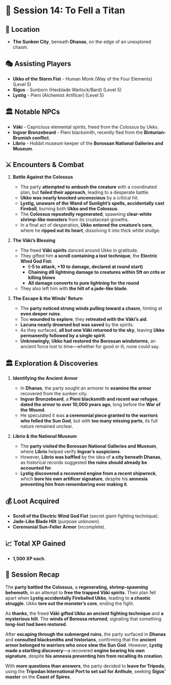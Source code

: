 # 📜 **Session 14: To Fell a Titan**  

## 📍 **Location**  

- **The Sunken City**, beneath **Dhanas**, on the edge of an unexplored chasm.  

## 🎭 **Assisting Players**  

- **Ukko of the Storm Fist** - Human Monk (Way of the Four Elements) (Level 5)  
- **Sigus** - Sunborn (Hexblade Warlock/Bard) (Level 5)  
- **Lystig** - Pieni (Alchemist Artificer) (Level 5)  

## 🏛 **Notable NPCs**  

- **Väki** - Capricious elemental spirits, freed from the Colossus by Ukko.  
- **Ingvar Bronzebeard** - Pieni blacksmith, recently fled from the **Binturian-Brumish conflict**.  
- **Librio** - Hobbit museum keeper of the **Borossan National Galleries and Museum**.  

## ⚔ **Encounters & Combat**  

1. **Battle Against the Colossus**  
   - The party **attempted to ambush the creature** with a coordinated plan, but **failed their approach**, leading to a desperate battle.  
   - **Ukko was nearly knocked unconscious** by a critical hit.  
   - **Lystig, unaware of the Wand of Sunlight’s spells, accidentally cast Fireball**, burning both **Ukko and the Colossus**.  
   - The **Colossus repeatedly regenerated**, spawning **clear-white shrimp-like monsters** from its crustacean growths.  
   - In a final act of desperation, **Ukko entered the creature’s core**, where he **ripped out its heart**, dissolving it into thick white sludge.  

2. **The Väki’s Blessing**  
   - The freed **Väki spirits** danced around Ukko in gratitude.  
   - They gifted him **a scroll containing a lost technique**, the **Electric Wind God Fist**:  
     - **(-5 to attack, +10 to damage, declared at round start)**  
     - **Chaining d8 lightning damage to creatures within 5ft on crits or killing blows**  
     - **All damage converts to pure lightning for the round**  
   - They also left him with **the hilt of a jade-like blade**.  

3. **The Escape & the Winds’ Return**  
   - The **party noticed strong winds pulling toward a chasm**, hinting at **even deeper ruins**.  
   - Too **wounded to explore**, they **retreated with the Väki’s aid**.  
   - **Lacuna nearly drowned but was saved** by the spirits.  
   - As they surfaced, **all but one Väki returned to the sky**, leaving **Ukko permanently followed by a single spirit**.  
   - **Unknowingly, Ukko had restored the Borossan windstorms**, an ancient force lost to time—whether for good or ill, none could say.  

## 🏛 **Exploration & Discoveries**  

1. **Identifying the Ancient Armor**  
   - In **Dhanas**, the party sought an armorer to **examine the armor** recovered from the sunken city.  
   - **Ingvar Bronzebeard**, a **Pieni blacksmith and recent war refugee**, **dated the armor to over 10,000 years ago**, long before the **War of the Wound**.  
   - He speculated it was **a ceremonial piece granted to the warriors who felled the Sun God**, but with **too many missing parts**, its full nature remained unclear.  

2. **Librio & the National Museum**  
   - The **party visited the Borossan National Galleries and Museum**, where **Librio** helped verify **Ingvar’s suspicions**.  
   - However, **Librio was baffled** by the idea of **a city beneath Dhanas**, as historical records suggested **the ruins should already be accounted for**.  
   - **Lystig discovered a recovered engine from a recent shipwreck**, which **bore his own artificer signature**, despite his **amnesia preventing him from remembering ever making it**.  

## 💰 **Loot Acquired**  

- **Scroll of the Electric Wind God Fist** (secret giant-fighting technique).  
- **Jade-Like Blade Hilt** (purpose unknown).  
- **Ceremonial Sun-Feller Armor** (incomplete).  

## 📈 **Total XP Gained**  

- **1,500 XP each**.  

## 📖 **Session Recap**  

The **party battled the Colossus**, a **regenerating, shrimp-spawning behemoth**, in an attempt to **free the trapped Väki spirits**. Their plan fell apart when **Lystig accidentally Fireballed Ukko**, leading to **a chaotic struggle**. Ukko **tore out the monster’s core**, ending the fight.  

As **thanks**, the freed **Väki** **gifted Ukko an ancient fighting technique** and **a mysterious hilt**. The **winds of Borossa returned**, signaling that something **long-lost had been restored**.  

After **escaping through the submerged ruins**, the party surfaced in **Dhanas** and **consulted blacksmiths and historians**, confirming that the **ancient armor belonged to warriors who once slew the Sun God**. However, **Lystig made a startling discovery**—a recovered **engine bearing his own signature**, despite **his amnesia preventing him from recalling its creation**.  

With **more questions than answers**, the party decided to **leave for Tripoda**, using the **Tripodan International Port to set sail for Anthule**, seeking **Sigus’ master** on the **Coast of Spires**.  

